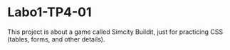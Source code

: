 # Labo1-TP4-01

This project is about a game called Simcity Buildit, just for practicing CSS (tables, forms, and other details).

